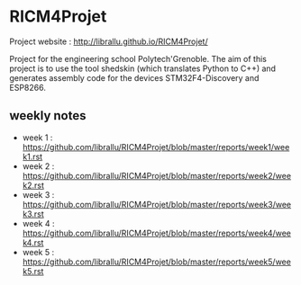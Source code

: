 # RICM4Projet

Project website : http://librallu.github.io/RICM4Projet/

Project for the engineering school Polytech'Grenoble. The aim of this project
is to use the tool shedskin (which translates Python to C++) and generates
assembly code for the devices STM32F4-Discovery and ESP8266.

## weekly notes

 - week 1 : https://github.com/librallu/RICM4Projet/blob/master/reports/week1/week1.rst
 - week 2 : https://github.com/librallu/RICM4Projet/blob/master/reports/week2/week2.rst
 - week 3 : https://github.com/librallu/RICM4Projet/blob/master/reports/week3/week3.rst
 - week 4 : https://github.com/librallu/RICM4Projet/blob/master/reports/week4/week4.rst
 - week 5 : https://github.com/librallu/RICM4Projet/blob/master/reports/week5/week5.rst


